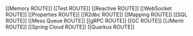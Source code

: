 [[Memory ROUTE]]
[[Test ROUTE]]
[[Reactive ROUTE]]
[[WebSocket ROUTE]]
[[Properties ROUTE]]
[[R2dbc ROUTE]]
[[Mapping ROUTE]]
[[SQL ROUTE]]
[[Mess Queue ROUTE]]
[[gRPC ROUTE]]
[[GC ROUTE]]
[[JMentr ROUTE]]
[[Spring Cloud ROUTE]]
[[Quarkus ROUTE]]

